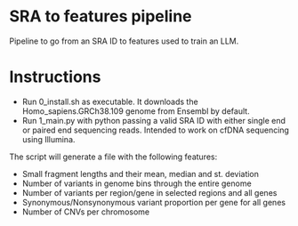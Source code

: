# SRA to features pipeline
Pipeline to go from an SRA ID to features used to train an LLM.

# Instructions

- Run 0_install.sh as executable. It downloads the Homo_sapiens.GRCh38.109 genome from Ensembl by default.
- Run 1_main.py with python passing a valid SRA ID with either single end or paired end sequencing reads. Intended to work on cfDNA sequencing using Illumina.

The script will generate a file with the following features:
* Small fragment lengths and their mean, median and st. deviation
* Number of variants in genome bins through the entire genome
* Number of variants per region/gene in selected regions and all genes
* Synonymous/Nonsynonymous variant proportion per gene for all genes
* Number of CNVs per chromosome
